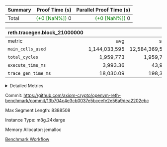 | Summary | Proof Time (s) | Parallel Proof Time (s) |
|:---|---:|---:|
| Total | <span style='color: green'>(+0 [NaN%])</span> 0 | <span style='color: green'>(+0 [NaN%])</span> 0 |


| reth.tracegen.block_21000000 |||||
|:---|---:|---:|---:|---:|
|metric|avg|sum|max|min|
| `main_cells_used     ` |  1,144,033,595 |  12,584,369,545 |  1,923,875,302 |  289,655,245 |
| `total_cycles        ` |  1,959,773 |  1,959,773 |  1,959,773 |  1,959,773 |
| `execute_time_ms     ` |  3,993.36 |  43,927 |  7,397 |  337 |
| `trace_gen_time_ms   ` |  18,030.09 |  198,331 |  24,921 |  10,950 |



<details>
<summary>Detailed Metrics</summary>

| group | block_number | segment | trace_gen_time_ms | total_cycles | main_cells_used | execute_time_ms |
| --- | --- | --- | --- | --- | --- | --- |
| reth.tracegen.block_21000000 | 21000000 | 0 | 12,078 |  | 988,902,588 | 4,174 | 
| reth.tracegen.block_21000000 | 21000000 | 1 | 12,535 |  | 985,974,105 | 3,611 | 
| reth.tracegen.block_21000000 | 21000000 | 10 | 18,038 | 1,959,773 | 289,655,245 | 337 | 
| reth.tracegen.block_21000000 | 21000000 | 2 | 13,996 |  | 986,849,390 | 4,003 | 
| reth.tracegen.block_21000000 | 21000000 | 3 | 10,950 |  | 1,427,855,762 | 1,080 | 
| reth.tracegen.block_21000000 | 21000000 | 4 | 18,949 |  | 1,354,671,333 | 7,397 | 
| reth.tracegen.block_21000000 | 21000000 | 5 | 18,891 |  | 1,090,384,633 | 4,284 | 
| reth.tracegen.block_21000000 | 21000000 | 6 | 21,219 |  | 1,150,108,322 | 5,178 | 
| reth.tracegen.block_21000000 | 21000000 | 7 | 22,386 |  | 1,108,353,054 | 5,065 | 
| reth.tracegen.block_21000000 | 21000000 | 8 | 24,368 |  | 1,277,739,811 | 5,096 | 
| reth.tracegen.block_21000000 | 21000000 | 9 | 24,921 |  | 1,923,875,302 | 3,702 | 

</details>


Commit: https://github.com/axiom-crypto/openvm-reth-benchmark/commit/13b704c4e3cb0037e5bceefe2e56a9dea2202ebc

Max Segment Length: 8388508

Instance Type: m8g.24xlarge

Memory Allocator: jemalloc

[Benchmark Workflow](https://github.com/axiom-crypto/openvm-reth-benchmark/actions/runs/13136216389)
